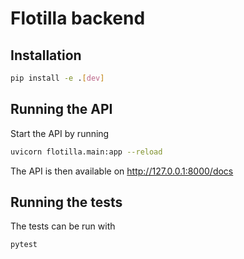 # Flotilla backend

## Installation
```bash
pip install -e .[dev]
```

## Running the API
Start the API by running
```bash
uvicorn flotilla.main:app --reload
```

The API is then available on
http://127.0.0.1:8000/docs

## Running the tests
The tests can be run with
```bash
pytest
```

